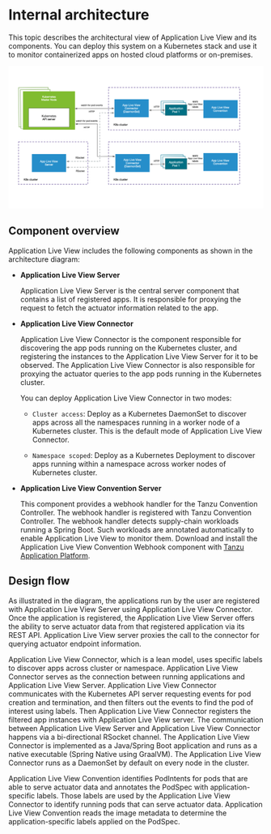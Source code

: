 # Internal architecture

This topic describes the architectural view of Application Live View and its components.
You can deploy this system on a Kubernetes stack and use it to monitor containerized
apps on hosted cloud platforms or on-premises.

![Diagram showing the Application Live View architecture. Continue reading this topic for an extended description of this diagram.](images/architecture-diagram.jpg)

## <a id="component-overview"></a> Component overview

Application Live View includes the following components as shown in the architecture diagram:

- **Application Live View Server**

  Application Live View Server is the central server component that contains a list of registered apps. It is responsible for proxying the request to fetch the actuator information related to the app.


- **Application Live View Connector**

  Application Live View Connector is the component responsible for discovering the app pods running on the Kubernetes cluster, and registering the instances to the Application Live View Server for it to be observed. The Application Live View Connector is also responsible for proxying the actuator queries to the app pods running in the Kubernetes cluster.

  You can deploy Application Live View Connector in two modes:

    * `Cluster access`: Deploy as a Kubernetes DaemonSet to discover apps across all the namespaces running in a worker node of a Kubernetes cluster. This is the default mode of Application Live View Connector.

    * `Namespace scoped`: Deploy as a Kubernetes Deployment to discover apps running within a namespace across worker nodes of Kubernetes cluster.


- **Application Live View Convention Server**

  This component provides a webhook handler for the Tanzu Convention Controller. The webhook handler is registered with Tanzu Convention Controller. The webhook handler detects supply-chain workloads running a Spring Boot. Such workloads are annotated automatically to enable Application Live View to monitor them. Download and install the Application Live View Convention Webhook component with [Tanzu Application Platform](https://network.tanzu.vmware.com/products/tanzu-application-platform/).


## <a id="design-flow"></a> Design flow

As illustrated in the diagram, the applications run by the user are registered with Application Live View Server using
Application Live View Connector. Once the application is registered, the Application Live View Server offers the ability
to serve actuator data from that registered application via its REST API. Application Live View server proxies the call 
to the connector for querying actuator endpoint information. 

Application Live View Connector, which is a lean model, uses specific labels to discover apps across cluster or namespace. 
Application Live View Connector serves as the connection between running applications and Application Live View Server. 
Application Live View Connector communicates with the Kubernetes API server requesting events for pod creation and termination, and then filters out the events to find the pod of interest using labels. Then Application Live View Connector
registers the filtered app instances with Application Live View server. The communication between Application Live View Server
and Application Live View Connector happens via a bi-directional RSocket channel. The Application Live View Connector is implemented as a 
Java/Spring Boot application and runs as a native executable (Spring Native using GraalVM). The Application Live View Connector runs as a DaemonSet by default on every node in the cluster.

Application Live View Convention identifies PodIntents for pods that are able to serve actuator data and annotates the PodSpec with application-specific labels. Those labels are used by the Application Live View Connector to identify running pods that can serve actuator data. Application Live View Convention reads the image metadata to determine the application-specific labels applied on the PodSpec. 